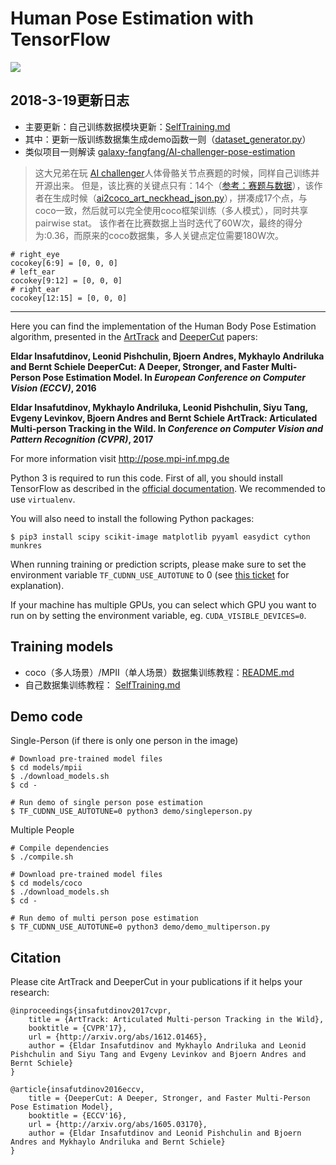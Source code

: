 # Human Pose Estimation with TensorFlow

![](images/teaser.png)

## 2018-3-19更新日志

 - 主要更新：自己训练数据模块更新：[SelfTraining.md](https://github.com/mattzheng/pose-tensorflow-detailed/blob/master/models/SelfTraining.md)
 - 其中：更新一版训练数据集生成demo函数一则（[dataset_generator.py](https://github.com/mattzheng/pose-tensorflow-detailed/blob/master/models/dataset_generator.py)）
 - 类似项目一则解读 [galaxy-fangfang/AI-challenger-pose-estimation](https://github.com/galaxy-fangfang/AI-challenger-pose-estimation)

> 这大兄弟在玩 [AI challenger](https://challenger.ai/)人体骨骼关节点赛题的时候，同样自己训练并开源出来。
> 但是，该比赛的关键点只有：14个（[参考：赛题与数据](https://challenger.ai/competition/keypoint/subject)），该作者在生成时候（[ai2coco_art_neckhead_json.py](https://github.com/galaxy-fangfang/AI-challenger-pose-estimation/blob/master/ai2coco_art_neckhead_json.py)），拼凑成17个点，与coco一致，然后就可以完全使用coco框架训练（多人模式），同时共享pairwise  stat。
> 该作者在比赛数据上当时迭代了60W次，最终的得分为:0.36，而原来的coco数据集，多人关键点定位需要180W次。

```
# right_eye
cocokey[6:9] = [0, 0, 0]
# left_ear
cocokey[9:12] = [0, 0, 0]
# right_ear
cocokey[12:15] = [0, 0, 0]
```


----------


Here you can find the implementation of the Human Body Pose Estimation algorithm,
presented in the [ArtTrack](http://arxiv.org/abs/1612.01465) and [DeeperCut](http://arxiv.org/abs/1605.03170) papers:

**Eldar Insafutdinov, Leonid Pishchulin, Bjoern Andres, Mykhaylo Andriluka and Bernt Schiele
DeeperCut:  A Deeper, Stronger, and Faster Multi-Person Pose Estimation Model.
In _European Conference on Computer Vision (ECCV)_, 2016**

**Eldar Insafutdinov, Mykhaylo Andriluka, Leonid Pishchulin, Siyu Tang, Evgeny Levinkov, Bjoern Andres and Bernt Schiele
ArtTrack: Articulated Multi-person Tracking in the Wild.
In _Conference on Computer Vision and Pattern Recognition (CVPR)_, 2017**

For more information visit http://pose.mpi-inf.mpg.de

Python 3 is required to run this code.
First of all, you should install TensorFlow as described in the
[official documentation](https://www.tensorflow.org/install/).
We recommended to use `virtualenv`.

You will also need to install the following Python packages:

```
$ pip3 install scipy scikit-image matplotlib pyyaml easydict cython munkres
```

When running training or prediction scripts, please make sure to set the environment variable
`TF_CUDNN_USE_AUTOTUNE` to 0 (see [this ticket](https://github.com/tensorflow/tensorflow/issues/5048)
for explanation).

If your machine has multiple GPUs, you can select which GPU you want to run on
by setting the environment variable, eg. `CUDA_VISIBLE_DEVICES=0`.


## Training models

 - coco（多人场景）/MPII（单人场景）数据集训练教程：[README.md](https://github.com/mattzheng/pose-tensorflow-detailed/blob/master/models/README.md)
 - 自己数据集训练教程：
   [SelfTraining.md](https://github.com/mattzheng/pose-tensorflow-detailed/blob/master/models/SelfTraining.md)



## Demo code

Single-Person (if there is only one person in the image)

```
# Download pre-trained model files
$ cd models/mpii
$ ./download_models.sh
$ cd -

# Run demo of single person pose estimation
$ TF_CUDNN_USE_AUTOTUNE=0 python3 demo/singleperson.py
```

Multiple People

```
# Compile dependencies
$ ./compile.sh

# Download pre-trained model files
$ cd models/coco
$ ./download_models.sh
$ cd -

# Run demo of multi person pose estimation
$ TF_CUDNN_USE_AUTOTUNE=0 python3 demo/demo_multiperson.py
```


## Citation
Please cite ArtTrack and DeeperCut in your publications if it helps your research:

    @inproceedings{insafutdinov2017cvpr,
	    title = {ArtTrack: Articulated Multi-person Tracking in the Wild},
	    booktitle = {CVPR'17},
	    url = {http://arxiv.org/abs/1612.01465},
	    author = {Eldar Insafutdinov and Mykhaylo Andriluka and Leonid Pishchulin and Siyu Tang and Evgeny Levinkov and Bjoern Andres and Bernt Schiele}
    }

    @article{insafutdinov2016eccv,
        title = {DeeperCut: A Deeper, Stronger, and Faster Multi-Person Pose Estimation Model},
	    booktitle = {ECCV'16},
        url = {http://arxiv.org/abs/1605.03170},
        author = {Eldar Insafutdinov and Leonid Pishchulin and Bjoern Andres and Mykhaylo Andriluka and Bernt Schiele}
    }

